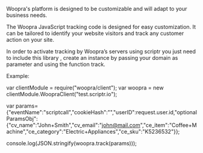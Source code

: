 Woopra's platform is designed to be customizable and will adapt to your business needs.

The Woopra JavaScript tracking code is designed for easy customization. It can be tailored to identify your website visitors and track any customer action on your site.

In order to activate tracking by Woopra’s servers using scriptr you just need to include this library , create an instance by passing your domain as parameter and using the function track.

Example:

var clientModule = require("woopra/client");
var woopra = new clientModule.WoopraClient("test.scriptr.io");

var params={"eventName":"scriptcall","cookieHash":"","userID":request.user.id,"optionalParamsObj":{"cv_name":"John+Smith","cv_email":"john@mail.com","ce_item":"Coffee+Machine","ce_category":"Electric+Appliances","ce_sku":"K5236532"}};

console.log(JSON.stringify(woopra.track(params)));  
